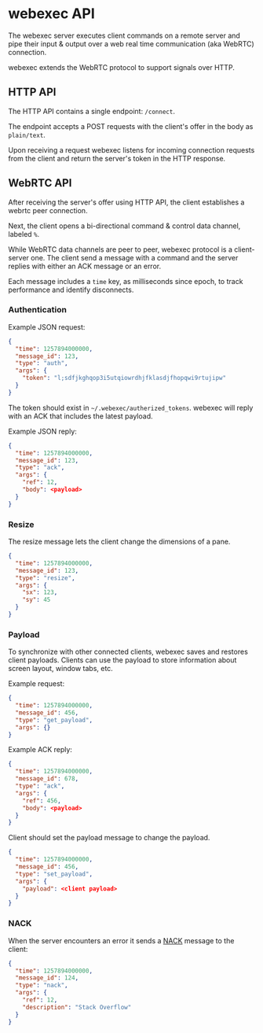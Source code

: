 # webexec API

The webexec server executes client commands on a remote server and pipe their
input & output over a web real time communication (aka WebRTC) connection.

webexec extends the WebRTC protocol to support signals over HTTP.
	
## HTTP API

The HTTP API contains a single endpoint: `/connect`.

The endpoint accepts a POST requests with the client's offer in the body as 
`plain/text`.

Upon receiving a request webexec listens for incoming connection requests from
the client and return the server's token in the HTTP response.

## WebRTC API

After receiving the server's offer using HTTP API, the client establishes
a webrtc peer connection.

Next, the client opens a bi-directional command & control data channel, labeled
`%`.

While WebRTC data channels are peer to peer, webexec protocol is a client-server
one. The client send a message with a command and the server replies 
with either an ACK message or an error.

Each message includes a `time` key, as milliseconds since epoch, to track
performance and identify disconnects.

### Authentication

Example JSON request:

```json
{
  "time": 1257894000000,
  "message_id": 123,
  "type": "auth",
  "args": {
    "token": "l;sdfjkghqop3i5utqiowrdhjfklasdjfhopqwi9rtujipw"
  }
}
```

The token should exist in `~/.webexec/autherized_tokens`. webexec will reply
with an ACK that includes the latest payload.

Example JSON reply:

```json
{
  "time": 1257894000000,
  "message_id": 123,
  "type": "ack",
  "args": {
    "ref": 12,
    "body": <payload>
  }
}
```

### Resize

The resize message lets the client change the dimensions of a pane.

```json
{
  "time": 1257894000000,
  "message_id": 123,
  "type": "resize",
  "args": {
    "sx": 123,
    "sy": 45
  }
}
```

### Payload

To synchronize with other connected clients, webexec saves and restores client
payloads. Clients can use the payload to store information about screen layout,
window tabs, etc.

Example request:

```json
{
  "time": 1257894000000,
  "message_id": 456,
  "type": "get_payload",
  "args": {}
}
```

Example ACK reply:

```json
{
  "time": 1257894000000,
  "message_id": 678,
  "type": "ack",
  "args": {
    "ref": 456,
    "body": <payload>
  }
}
```

Client should set the payload message to change the payload.

```json
{
  "time": 1257894000000,
  "message_id": 456,
  "type": "set_payload",
  "args": {
    "payload": <client payload>
  }
}
```

### NACK

When the server encounters an error it sends a [NACK](https://webrtcglossary.com/nack/) message to the client:


```json
{
  "time": 1257894000000,
  "message_id": 124,
  "type": "nack",
  "args": {
    "ref": 12,
    "description": "Stack Overflow"
  }
}
```
